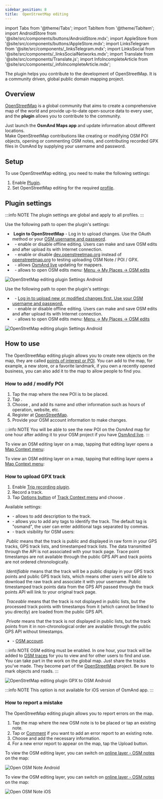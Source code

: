 ```yaml
---
sidebar_position: 8
title:  OpenStreetMap editing
---
```


import Tabs from '@theme/Tabs';
import TabItem from '@theme/TabItem';
import AndroidStore from '@site/src/components/buttons/AndroidStore.mdx';
import AppleStore from '@site/src/components/buttons/AppleStore.mdx';
import LinksTelegram from '@site/src/components/_linksTelegram.mdx';
import LinksSocial from '@site/src/components/_linksSocialNetworks.mdx';
import Translate from '@site/src/components/Translate.js';
import InfoIncompleteArticle from '@site/src/components/_infoIncompleteArticle.mdx';

<InfoIncompleteArticle/>

The plugin helps you contribute to the development of OpenStreetMap. It is a community driven, global public domain mapping project.

## Overview
 

[OpenStreetMap](http://openstreetmap.org/) is a global community that aims to create a comprehensive map of the world and provide up-to-date open-source data to every user, and the **<Translate android="true" ids="osm_editing"/> plugin** allows you to contribute to the community.

Just launch the **OsmAnd Maps app** and update information about different locations.   
Make OpenStreetMap contributions like creating or modifying OSM POI objects, opening or commenting OSM notes, and contributing recorded GPX files in OsmAnd by supplying your username and password. 


## Setup

To use OpenStreetMap editing, you need to make the following settings:    

1. Enable [Plugin](../plugins/index.md#enable--disable).  
2. Set OpenStreetMap editing for the required [profile](../personal/profiles.md).


## Plugin settings

:::info NOTE
The plugin settings are global and apply to all profiles.
:::

<Tabs groupId="operating-systems">

<TabItem value="android" label="Android">

Use the following path to open the plugin's settings:  
*<Translate android="true" ids="shared_string_menu,plugins_menu_group,osm_editing_plugin_name,shared_string_settings"/>*  

- &nbsp;**Login to OpenStreetMap** - Log in to upload changes. Use the OAuth method or your [OSM username and password](https://www.openstreetmap.org/login). 
- &nbsp;**<Translate android="true" ids="offline_edition"/>** - enable or disable offline editing. Users can make and save OSM edits and after upload its with Internet connection.
- &nbsp;**<Translate android="true" ids="use_dev_url"/>** - enable or disable [dev.openstreetmap.org](https://dev.openstreetmap.org/) instead of [openstreetmap.org](http://openstreetmap.org/) to testing uploading OSM Note / POI / GPX.
- &nbsp;**<Translate android="true" ids="map_updates_for_mappers"/>** - allows [OsmAnd live](../personal/maps.md#osmand-live) updating for mappers.
- &nbsp;**<Translate android="true" ids="layer_osm_edits"/>** - allows to open OSM edits menu: [Menu → My Places → OSM edits](../personal/myplaces.md)   

![OpenStretMap editing plugin Settings Android](@site/static/img/plugins/osm-editing/osm_plugin_settings_android-2.png)

</TabItem>

<TabItem value="ios" label="iOS">

Use the following path to open the plugin's settings:  
*<Translate ios="true" ids="menu,shared_string_settings,app_profiles,plugins,product_title_osm_editing"/>*  

- &nbsp;**<Translate ios="true" ids="shared_string_account"/>** - [Log in to upload new or modified changes first. Use your OSM username and password.](https://www.openstreetmap.org/login) 
- &nbsp;**<Translate ios="true" ids="osm_offline_editing"/>** - enable or disable offline editing. Users can make and save OSM edits and after upload its with Internet connection.
- &nbsp;**<Translate ios="true" ids="osm_edits_title"/>** - allows to open OSM edits menu: [Menu → My Places → OSM edits](../personal/myplaces.md)  

![OpenStretMap editing plugin Settings Android](@site/static/img/plugins/osm-editing/osm_plugin_settings_ios.png)

</TabItem>

</Tabs>  

## How to use 

The OpenStreetMap editing plugin allows you to create new objects on the map, they are called [points of interest or POI](../map/point-layers-on-map.md#points-of-interest-poi). You can add to the map, for example, a new store, or a favorite landmark, if you own a recently opened business, you can also add it to the map to allow people to find you.   


### How to add / modify POI 

1. Tap the map where the new POI is to be placed.
2. Tap [<Translate android="true" ids="shared_string_actions"/>](../map/map-context-menu.md#actions).
3. Choose [<Translate android="true" ids="context_menu_item_create_poi"/>](../map/map-context-menu.md#-create--modify-poi), and add its name and other information such as hours of operation, website, etc.
4. Register at [OpenStreetMap](http://openstreetmap.org/).
5. Provide your OSM account information to make changes.  

:::info NOTE
You will be able to see the new POI on the OsmAnd map for one hour after adding it to your OSM project if you have [OsmAnd live](../personal/maps.md#osmand-live).
:::  

<Tabs groupId="operating-systems">

<TabItem value="android" label="Android">  

To view an OSM editing layer on a map, tapping that editing layer opens a [Map Context menu](../map/map-context-menu.md#-upload-poi--osm-note):  
*<Translate android="true" ids="shared_string_menu,configure_map,layer_osm_edits"/>*

</TabItem>

<TabItem value="ios" label="iOS">


To view an OSM editing layer on a map, tapping that editing layer opens a [Map Context menu](../map/map-context-menu.md#-upload-poi--osm-note):  
*<Translate ios="true" ids="menu,configure_map,osm_edits_offline_layer"/>*

</TabItem>

</Tabs>

### How to upload GPX track

<Tabs groupId="operating-systems">

<TabItem value="android" label="Android">

1. Enable [Trip recording plugin](../plugins/trip-recording.md).
2. Record a track.
3. Tap [Options button](../map/track-context-menu.md#options) of [Track Context menu](../map/track-context-menu.md) and choose <Translate android="true" ids="upload_to_openstreetmap"/>.  

Available settings:  

- **<Translate android="true" ids="shared_string_description"/>** - allows to add description to the track.  
- **<Translate android="true" ids="gpx_tags_txt"/>** - allows you to add any tags to identify the track. The default tag is "osmand", the user can enter additional tags separated by commas.  
- **<Translate android="true" ids="gpx_visibility_txt"/>** - track visibility for OSM users:  

 &nbsp;*Public* means that the track is public and displayed in raw form in your GPS tracks, GPS track lists, and timestamped track lists. The data transmitted through the API is not associated with your track page. Trace point timestamps are not available through the public GPS API and track points are not ordered chronologically.
 
 &nbsp;*Identifiable* means that the track will be a public display in your GPS track points and public GPS track lists, which means other users will be able to download the raw track and associate it with your username. Public timestamped track points data from the GPS API passed through the track points API will link to your original track page.
 
 &nbsp;*Traceable* means that the track is not displayed in public lists, but the processed track points with timestamps from it (which cannot be linked to you directly) are loaded from the public GPS API.
 
 &nbsp;*Private* means that the track is not displayed in public lists, but the track points from it in non-chronological order are available through the public GPS API without timestamps.
 
- **<Translate android="true" ids="login_account"/>** - [OSM account](https://www.openstreetmap.org/login).



:::info NOTE
OSM editing must be enabled. In one hour, your track will be added to [OSM traces](https://www.openstreetmap.org/traces) for you to view and for other users to find and use.  
You can take part in the work on the global map. Just share the tracks you've made. They become part of the [OpenStreetMap](http://openstreetmap.org/) project. Be sure to mark objects and roads.
:::  


![OpenStretMap editing plugin GPX to OSM Android](@site/static/img/plugins/osm-editing/osm_plugin_gpx_to_osm_android.png)

</TabItem>

<TabItem value="ios" label="iOS">


:::info NOTE
This option is not available for iOS version of OsmAnd app.
:::  

</TabItem>

</Tabs>

### How to report a mistake

The OpenStreetMap editing plugin allows you to report errors on the map.

1. Tap the map where the new OSM note is to be placed or tap an existing note.
2. Tap [<Translate android="true" ids="shared_string_actions"/>](../map/map-context-menu.md#actions) or [Comment](../map/map-context-menu#-comment--close-osm-note) if you want to add an error report to an existing note.
3. Choose [<Translate android="true" ids="context_menu_item_open_note"/>](../map/map-context-menu#-open-osm-note) and add the necessary information. 
5. For a new error report to appear on the map, tap the Upload button.  

<Tabs groupId="operating-systems">

<TabItem value="android" label="Android">

To view the OSM editing layer, you can switch on  [online layer - OSM notes](../map/configure-map-menu.md#map-layers) on the map:  
*<Translate android="true" ids="shared_string_menu,configure_map,layer_osm_bugs"/>*  

![Open OSM Note Android](@site/static/img/plugins/osm-editing/osm_notes_online_android.png)

</TabItem>

<TabItem value="ios" label="iOS">

To view the OSM editing layer, you can switch on  [online layer - OSM notes](../map/configure-map-menu.md#map-layers) on the map:  
*<Translate ios="true" ids="menu,configure_map,osm_notes_online_layer"/>*  

![Open OSM Note iOS](@site/static/img/plugins/osm-editing/osm_notes_online_ios.png)

</TabItem>

</Tabs>
